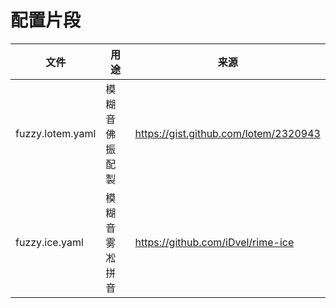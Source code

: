 # 配置片段

| 文件 | 用途 | 来源 |
|------|------|------|
| fuzzy.lotem.yaml | 模糊音 佛振配製 | https://gist.github.com/lotem/2320943 |
| fuzzy.ice.yaml | 模糊音 雾凇拼音 | https://github.com/iDvel/rime-ice |
